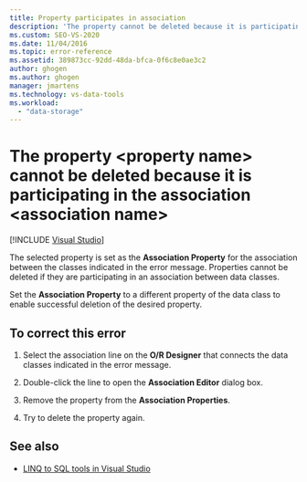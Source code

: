 ```yaml
---
title: Property participates in association
description: 'The property cannot be deleted because it is participating in the association. View information about this Object Relational Designer (O/R Designer) message.'
ms.custom: SEO-VS-2020
ms.date: 11/04/2016
ms.topic: error-reference
ms.assetid: 389873cc-92dd-48da-bfca-0f6c8e0ae3c2
author: ghogen
ms.author: ghogen
manager: jmartens
ms.technology: vs-data-tools
ms.workload:
  - "data-storage"
---
```

# The property &lt;property name&gt; cannot be deleted because it is participating in the association &lt;association name&gt;

 [!INCLUDE [Visual Studio](~/includes/applies-to-version/vs-windows-only.md)]

The selected property is set as the **Association Property** for the association between the classes indicated in the error message. Properties cannot be deleted if they are participating in an association between data classes.

Set the **Association Property** to a different property of the data class to enable successful deletion of the desired property.

## To correct this error

1. Select the association line on the **O/R Designer** that connects the data classes indicated in the error message.

2. Double-click the line to open the **Association Editor** dialog box.

3. Remove the property from the **Association Properties**.

4. Try to delete the property again.

## See also

- [LINQ to SQL tools in Visual Studio](../data-tools/linq-to-sql-tools-in-visual-studio2.md)